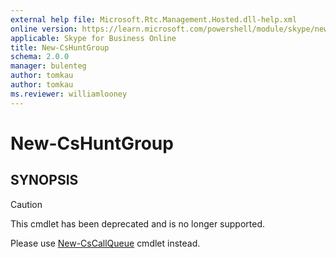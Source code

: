 ```yaml
---
external help file: Microsoft.Rtc.Management.Hosted.dll-help.xml
online version: https://learn.microsoft.com/powershell/module/skype/new-cshuntgroup
applicable: Skype for Business Online
title: New-CsHuntGroup
schema: 2.0.0
manager: bulenteg
author: tomkau
author: tomkau
ms.reviewer: williamlooney
---
```


# New-CsHuntGroup

## SYNOPSIS
> [!CAUTION]
> This cmdlet has been deprecated and is no longer supported.
> 
> Please use [New-CsCallQueue](New-CsCallQueue.md) cmdlet instead.
